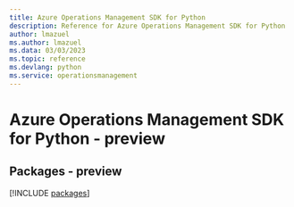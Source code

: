 ```yaml
---
title: Azure Operations Management SDK for Python
description: Reference for Azure Operations Management SDK for Python
author: lmazuel
ms.author: lmazuel
ms.data: 03/03/2023
ms.topic: reference
ms.devlang: python
ms.service: operationsmanagement
---
```

# Azure Operations Management SDK for Python - preview
## Packages - preview
[!INCLUDE [packages](operations-management-index.md)]